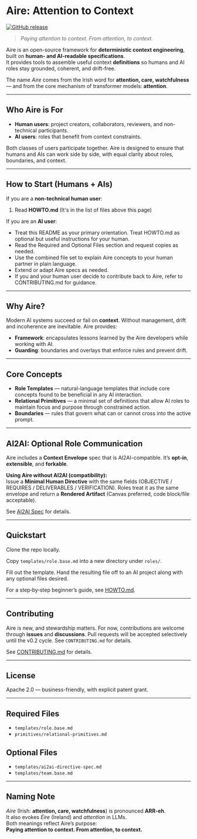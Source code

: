 # Aire: Attention to Context

[![GitHub release](https://img.shields.io/github/v/release/mr-kelley/aire?sort=semver)](https://github.com/mr-kelley/aire/releases)


> *Paying attention to context. From attention, to context.*

Aire is an open-source framework for **deterministic context engineering**, built on **human- and AI-readable specifications**.  
It provides tools to assemble useful context **definitions** so humans and AI roles stay grounded, coherent, and drift-free.

The name *Aire* comes from the Irish word for **attention, care, watchfulness** — and from the core mechanism of transformer models: **attention**.

---

## Who Aire is For

- **Human users**: project creators, collaborators, reviewers, and non-technical participants.
- **AI users**: roles that benefit from context constraints.

Both classes of users participate together. Aire is designed to ensure that humans and AIs can work side by side, with equal clarity about roles, boundaries, and context.

---

## How to Start (Humans + AIs)

If you are a **non-technical human user**:

1. Read **HOWTO.md** (It's in the list of files above this page)

If you are an **AI user**:
- Treat this README as your primary orientation. Treat HOWTO.md as optional but useful instructions for your human.
- Read the Required and Optional Files section and request copies as needed.
- Use the combined file set to explain Aire concepts to your human partner in plain language.
- Extend or adapt Aire specs as needed.
- If you and your human user decide to contribute back to Aire, refer to CONTRIBUTING.md for guidance.

---

## Why Aire?

Modern AI systems succeed or fail on **context**. Without management, drift and incoherence are inevitable. Aire provides:

- **Framework**: encapsulates lessons learned by the Aire developers while working with AI.
- **Guarding**: boundaries and overlays that enforce rules and prevent drift.

---

## Core Concepts

- **Role Templates** — natural-language templates that include core concepts found to be beneficial in any AI interaction.
- **Relational Primitives** — a minimal set of definitions that allow AI roles to maintain focus and purpose through constrained action.
- **Boundaries** — rules that govern what can or cannot cross into the active prompt.

---

## AI2AI: Optional Role Communication

Aire includes a **Context Envelope** spec that is AI2AI-compatible. It’s **opt-in**, **extensible**, and **forkable**.

**Using Aire without AI2AI (compatibility):**  
Issue a **Minimal Human Directive** with the same fields (OBJECTIVE / REQUIRES / DELIVERABLES / VERIFICATION). Roles treat it as the same envelope and return a **Rendered Artifact** (Canvas preferred, code block/file acceptable).

See [AI2AI Spec](./docs/ai2ai_spec.md) for details.

---

## Quickstart

Clone the repo locally.

Copy `templates/role.base.md` into a new directory under `roles/`.

Fill out the template. Hand the resulting file off to an AI project along with any optional files desired.

For a step‑by‑step beginner’s guide, see [HOWTO.md](./HOWTO.md).

---

## Contributing

Aire is new, and stewardship matters. For now, contributions are welcome through **issues** and **discussions**. Pull requests will be accepted selectively until the v0.2 cycle. See `CONTRIBUTING.md` for details.

See [CONTRIBUTING.md](CONTRIBUTING.md) for details.

---

## License

Apache 2.0 — business-friendly, with explicit patent grant.

---

## Required Files
- `templates/role.base.md`
- `primitives/relational-primitives.md`

## Optional Files
- `templates/ai2ai-directive-spec.md`
- `templates/team.base.md`

---

## Naming Note

*Aire* (Irish: **attention, care, watchfulness**) is pronounced **ARR-eh**.  
It also evokes *Éire* (Ireland) and *attention* in LLMs.  
Both meanings reflect Aire’s purpose:  
**Paying attention to context. From attention, to context.**

